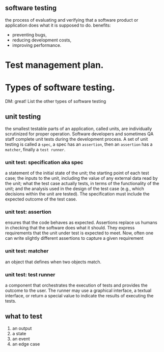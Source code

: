 ## software testing

the process of evaluating and verifying that a software product or application does what it is supposed to do.
benefits:

- preventing bugs,
- reducing development costs,
- improving performance.

# Test management plan.

# Types of software testing.

DM: great! List the other types of software testing

## unit testing

the smallest testable parts of an application, called units, are individually scrutinized for proper operation. Software developers and sometimes QA staff complete unit tests during the development process. A set of unit testing is called a `spec`, a spec has an `assertion`, then an `assertion` has a `matcher`, finally a `test runner`.

### unit test: specification aka spec

a statement of the initial state of the unit; the starting point of each test case; the inputs to the unit, including the value of any external data read by the unit; what the test case actually tests, in terms of the functionality of the unit; and the analysis used in the design of the test case (e.g., which decisions within the unit are tested). The specification must include the expected outcome of the test case.

### unit test: assertion

ensures that the code behaves as expected. Assertions replace us humans in checking that the software does what it should. They express requirements that the unit under test is expected to meet. Now, often one can write slightly different assertions to capture a given requirement

### unit test: matcher

an object that defines when two objects match.

### unit test: test runner

a component that orchestrates the execution of tests and provides the outcome to the user. The runner may use a graphical interface, a textual interface, or return a special value to indicate the results of executing the tests.

## what to test

1. an output
2. a state
3. an event
4. an edge case

